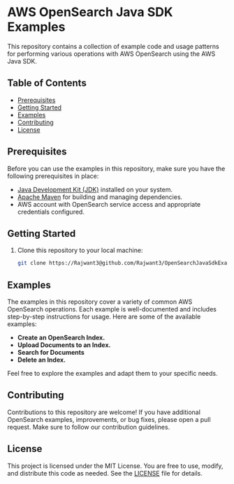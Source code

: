 # AWS OpenSearch Java SDK Examples

This repository contains a collection of example code and usage patterns for performing various operations with AWS OpenSearch using the AWS Java SDK.

## Table of Contents

- [Prerequisites](#prerequisites)
- [Getting Started](#getting-started)
- [Examples](#examples)
- [Contributing](#contributing)
- [License](#license)

## Prerequisites

Before you can use the examples in this repository, make sure you have the following prerequisites in place:

- [Java Development Kit (JDK)](https://www.oracle.com/java/technologies/javase-downloads.html) installed on your system.
- [Apache Maven](https://maven.apache.org/download.cgi) for building and managing dependencies.
- AWS account with OpenSearch service access and appropriate credentials configured.

## Getting Started

1. Clone this repository to your local machine:

   ```bash
   git clone https://Rajwant3@github.com/Rajwant3/OpenSearchJavaSdkExamples.git

## Examples
The examples in this repository cover a variety of common AWS OpenSearch operations. Each example is well-documented and includes step-by-step instructions for usage. Here are some of the available examples:

- **Create an OpenSearch Index.**
- **Upload Documents to an Index.**
- **Search for Documents**
- **Delete an Index.**

Feel free to explore the examples and adapt them to your specific needs.



## Contributing
Contributions to this repository are welcome! If you have additional OpenSearch examples, improvements, or bug fixes, please open a pull request. Make sure to follow our contribution guidelines.

## License
This project is licensed under the MIT License. You are free to use, modify, and distribute this code as needed. See the [LICENSE](LICENSE) file for details.
